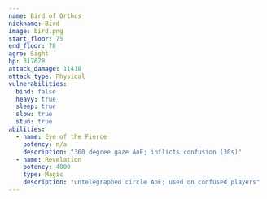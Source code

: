 ```yaml
---
name: Bird of Orthos
nickname: Bird
image: bird.png
start_floor: 75
end_floor: 78
agro: Sight
hp: 317628
attack_damage: 11418
attack_type: Physical
vulnerabilities:
  bind: false
  heavy: true
  sleep: true
  slow: true
  stun: true
abilities:
  - name: Eye of the Fierce
    potency: n/a
    description: "360 degree gaze AoE; inflicts confusion (30s)"
  - name: Revelation
    potency: 4000
    type: Magic
    description: "untelegraphed circle AoE; used on confused players"
---
```

